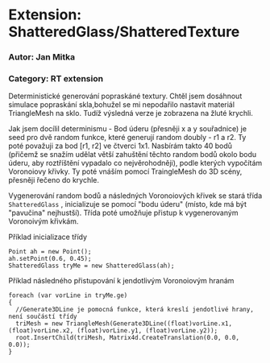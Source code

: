 # Extension: ShatteredGlass/ShatteredTexture
### Autor: Jan Mitka
### Category: RT extension

Deterministické generování popraskáné textury. Chtěl jsem dosáhnout simulace popraskání skla,bohužel se mi nepodařilo nastavit materiál TriangleMesh na sklo. Tudíž výsledná verze je zobrazena na žluté krychli. 

Jak jsem docílil determinismu - Bod úderu (přesněji x  a y souřadnice) je seed pro dvě random funkce, které generují random doubly - r1 a r2. Ty poté považuji za bod [r1, r2] ve čtverci 1x1. Nasbírám takto 40 bodů (přičemž se snažím udělat větší zahuštění těchto random bodů okolo bodu úderu, aby roztříštění vypadalo co nejvěrohodněji), podle kterých vypočítám Voronoiovy křivky. Ty poté vnáším pomocí TraingleMesh do 3D scény, přesněji řečeno do krychle. 

Vygenerování random bodů a následných Voronoiových křivek se stará třída ``ShatteredGlass`` , inicializuje se pomocí "bodu úderu" (místo, kde má být "pavučina" nejhustší). Třída poté umožňuje přistup k vygenerovaným Voronoivým křivkám.

Příklad inicializace třídy
```
Point ah = new Point();
ah.setPoint(0.6, 0.45);
ShatteredGlass tryMe = new ShatteredGlass(ah);
```

Příklad následného přistupování k jendotlivým Voronoiovým hranám
```
foreach (var vorLine in tryMe.ge)
{
  //Generate3DLine je pomocná funkce, která kreslí jendotlivé hrany, není součástí třídy
  triMesh = new TriangleMesh(Generate3DLine((float)vorLine.x1, (float)vorLine.x2, (float)vorLine.y1, (float)vorLine.y2));
  root.InsertChild(triMesh, Matrix4d.CreateTranslation(0.0, 0.0, 0.0));
}
```
